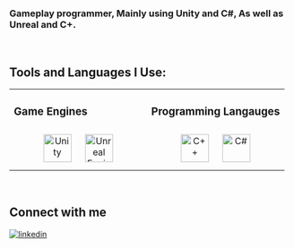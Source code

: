 ### Gameplay programmer, Mainly using Unity and C#, As well as Unreal and C+.

<br/>  

## Tools and Languages I Use:
<table>
  <tr><td valign="top" width="50%">

### Game Engines  
<div align="center">  
<a href="https://unity.com/" target="_blank"><img style="margin: 10px" src="https://profilinator.rishav.dev/skills-assets/unity.png" alt="Unity" height="50" /></a> 
<a href="unrealengine.com/en-US" target="_blank"><img style="margin: 10px" src="https://www.citypng.com/public/uploads/preview/unreal-engine-black-logo-icon-png-11662377829101oyo5bif.png" alt="Unreal Engine" height="50" /></a> 
</div>

</td><td valign="top" width="50%">

### Programming Langauges  
<div align="center">  
<a href="https://www.cplusplus.com/" target="_blank"><img style="margin: 10px" src="https://profilinator.rishav.dev/skills-assets/cplusplus-original.svg" alt="C++" height="50" /></a>  
<a href="https://docs.microsoft.com/en-us/dotnet/csharp/" target="_blank"><img style="margin: 10px" src="https://profilinator.rishav.dev/skills-assets/csharp-original.svg" alt="C#" height="50" /></a>  
</div>


</table>  
<br/>  



## Connect with me  
<a href="https://www.linkedin.com/in/mohamed-nour-b44955176/" target="_blank">
<img src=https://img.shields.io/badge/linkedin-%231E77B5.svg?&style=for-the-badge&logo=linkedin&logoColor=white alt=linkedin style="margin-bottom: 5px;" />
</a>  
  

<br/>  





